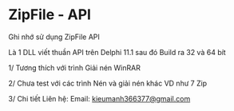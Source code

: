 # ZipFile - API

Ghi nhớ sử dụng ZipFile API

Là 1 DLL viết thuần API trên Delphi 11.1 sau đó Build ra 32 và 64 bít

1/ Tương thích với trình Giải nén WinRAR

2/ Chưa test với các trình Nén và giải nén khác VD như 7 Zip

3/ Chi tiết Liên hệ: Email: kieumanh366377@gmail.com
